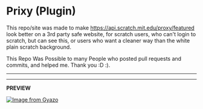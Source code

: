 # Prixy (Plugin)

  This repo/site was made to make https://api.scratch.mit.edu/proxy/featured look better on a 3rd party safe website, for scratch users, who can't login to scratch, but can see this, or users who want a cleaner way than the white plain scratch background.
  
 This Repo Was Possible to many People who posted pull requests and commits, and helped me. Thank you :D :).
 <hr>
 
 -------------------------
 
 **PREVIEW**
 
 [![Image from Gyazo](https://i.gyazo.com/3cc151afab73b998b025189d671e89d5.png)](https://gyazo.com/3cc151afab73b998b025189d671e89d5)
